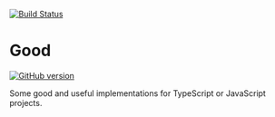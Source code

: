 [![Build Status](https://travis-ci.org/SergioMorchon/Good.svg?branch=master)](https://travis-ci.org/SergioMorchon/TypeScript)

# Good

[![GitHub version](https://badge.fury.io/gh/SergioMorchon%2FGood-TypeScript.svg)](http://badge.fury.io/gh/SergioMorchon%2FGood-TypeScript)

Some good and useful implementations for TypeScript or JavaScript projects.
